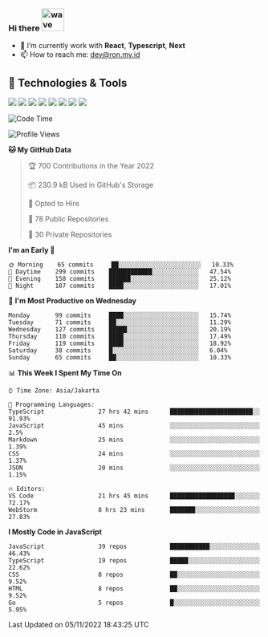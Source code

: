 ### Hi there <img src="https://i.ibb.co/q0Hx1KK/wave.gif" alt="wave" width="45px">

- 🌱 I’m currently work with **React**, **Typescript**, **Next**
- 📫 How to reach me: dev@ron.my.id

## 🔧 Technologies & Tools

![](https://img.shields.io/badge/OS-Linux-informational?style=flat&logo=linux&logoColor=white&color=2bbc8a)
![](https://img.shields.io/badge/OS-Windows-informational?style=flat&logo=windows&logoColor=white&color=2bbc8a)
![](https://img.shields.io/badge/Code-JavaScript-informational?style=flat&logo=javascript&logoColor=white&color=2bbc8a)
![](https://img.shields.io/badge/Code-Golang-informational?style=flat&logo=go&logoColor=white&color=2bbc8a)
![](https://img.shields.io/badge/Code-React-informational?style=flat&logo=react&logoColor=white&color=2bbc8a)
![](https://img.shields.io/badge/Code-Next-informational?style=flat&logo=next.js&logoColor=white&color=2bbc8a)
![](https://img.shields.io/badge/Shell-Bash-informational?style=flat&logo=gnu-bash&logoColor=white&color=2bbc8a)
![](https://img.shields.io/badge/Tools-Docker-informational?style=flat&logo=docker&logoColor=white&color=2bbc8a)

<!--START_SECTION:waka-->
![Code Time](http://img.shields.io/badge/Code%20Time-588%20hrs%204%20mins-blue)

![Profile Views](http://img.shields.io/badge/Profile%20Views-0-blue)

**🐱 My GitHub Data** 

> 🏆 700 Contributions in the Year 2022
 > 
> 📦 230.9 kB Used in GitHub's Storage 
 > 
> 💼 Opted to Hire
 > 
> 📜 78 Public Repositories 
 > 
> 🔑 30 Private Repositories  
 > 
**I'm an Early 🐤** 

```text
🌞 Morning    65 commits     ██░░░░░░░░░░░░░░░░░░░░░░░   10.33% 
🌆 Daytime    299 commits    ████████████░░░░░░░░░░░░░   47.54% 
🌃 Evening    158 commits    ██████░░░░░░░░░░░░░░░░░░░   25.12% 
🌙 Night      107 commits    ████░░░░░░░░░░░░░░░░░░░░░   17.01%

```
📅 **I'm Most Productive on Wednesday** 

```text
Monday       99 commits     ████░░░░░░░░░░░░░░░░░░░░░   15.74% 
Tuesday      71 commits     ██░░░░░░░░░░░░░░░░░░░░░░░   11.29% 
Wednesday    127 commits    █████░░░░░░░░░░░░░░░░░░░░   20.19% 
Thursday     110 commits    ████░░░░░░░░░░░░░░░░░░░░░   17.49% 
Friday       119 commits    ████░░░░░░░░░░░░░░░░░░░░░   18.92% 
Saturday     38 commits     █░░░░░░░░░░░░░░░░░░░░░░░░   6.04% 
Sunday       65 commits     ██░░░░░░░░░░░░░░░░░░░░░░░   10.33%

```


📊 **This Week I Spent My Time On** 

```text
⌚︎ Time Zone: Asia/Jakarta

💬 Programming Languages: 
TypeScript               27 hrs 42 mins      ███████████████████████░░   91.93% 
JavaScript               45 mins             ░░░░░░░░░░░░░░░░░░░░░░░░░   2.5% 
Markdown                 25 mins             ░░░░░░░░░░░░░░░░░░░░░░░░░   1.39% 
CSS                      24 mins             ░░░░░░░░░░░░░░░░░░░░░░░░░   1.37% 
JSON                     20 mins             ░░░░░░░░░░░░░░░░░░░░░░░░░   1.15%

🔥 Editors: 
VS Code                  21 hrs 45 mins      ██████████████████░░░░░░░   72.17% 
WebStorm                 8 hrs 23 mins       ███████░░░░░░░░░░░░░░░░░░   27.83%

```

**I Mostly Code in JavaScript** 

```text
JavaScript               39 repos            ███████████░░░░░░░░░░░░░░   46.43% 
TypeScript               19 repos            █████░░░░░░░░░░░░░░░░░░░░   22.62% 
CSS                      8 repos             ██░░░░░░░░░░░░░░░░░░░░░░░   9.52% 
HTML                     8 repos             ██░░░░░░░░░░░░░░░░░░░░░░░   9.52% 
Go                       5 repos             █░░░░░░░░░░░░░░░░░░░░░░░░   5.95%

```



 Last Updated on 05/11/2022 18:43:25 UTC
<!--END_SECTION:waka-->
